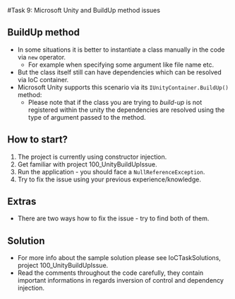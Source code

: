 #Task 9: Microsoft Unity and BuildUp method issues

## BuildUp method

* In some situations it is better to instantiate a class manually in the code via ```new``` operator.
  * For example when specifying some argument like file name etc.
* But the class itself still can have dependencies which can be resolved via IoC container.
* Microsoft Unity supports this scenario via its ```IUnityContainer.BuildUp()``` method:
  * Please note that if the class you are trying to *build-up* is not registered within the unity the dependencies are resolved using the type of argument passed to the method.

## How to start?

1. The project is currently using constructor injection.
2. Get familiar with project 100_UnityBuildUpIssue.
3. Run the application - you should face a ```NullReferenceException```.
4. Try to fix the issue using your previous experience/knowledge.

## Extras

* There are two ways how to fix the issue - try to find both of them.

## Solution

* For more info about the sample solution please see IoCTaskSolutions, project 100_UnityBuildUpIssue.
* Read the comments throughout the code carefully, they contain important informations in regards inversion of control and dependency injection.
